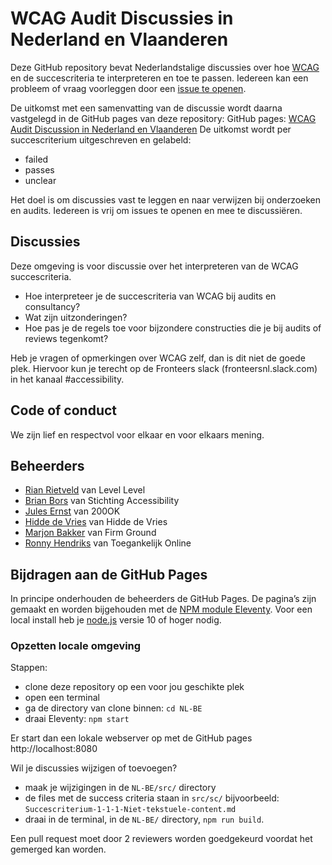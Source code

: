# WCAG Audit Discussies in Nederland en Vlaanderen

Deze GitHub repository bevat Nederlandstalige discussies over hoe [WCAG](https://www.w3.org/WAI/standards-guidelines/wcag/glance/) en de succescriteria te interpreteren en toe te passen.
Iedereen kan een probleem of vraag voorleggen door een [issue te openen](https://github.com/WCAG-Audit-Discussions/NL-BE/issues).

De uitkomst met een samenvatting van de discussie wordt daarna vastgelegd in de GitHub pages van deze repository:
GitHub pages: [WCAG Audit Discussion in Nederland en Vlaanderen](https://wcag-audit-discussions.github.io/NL-BE/)
De uitkomst wordt per succescriterium uitgeschreven en gelabeld:
- failed
- passes
- unclear

Het doel is om discussies vast te leggen en naar verwijzen bij onderzoeken en audits.
Iedereen is vrij om issues te openen en mee te discussiëren.

## Discussies
Deze omgeving is voor discussie over het interpreteren van de WCAG succescriteria.
- Hoe interpreteer je de succescriteria van WCAG bij audits en consultancy?
- Wat zijn uitzonderingen?
- Hoe pas je de regels toe voor bijzondere constructies die je bij audits of reviews tegenkomt?

Heb je vragen of opmerkingen over WCAG zelf, dan is dit niet de goede plek.
Hiervoor kun je terecht op de Fronteers slack (fronteersnl.slack.com) in het kanaal #accessibility.

## Code of conduct
We zijn lief en respectvol voor elkaar en voor elkaars mening.

## Beheerders
- [Rian Rietveld](https://github.com/rianrietveld) van Level Level
- [Brian Bors](https://github.com/ShadowBB) van Stichting Accessibility
- [Jules Ernst](https://github.com/julezrulez) van 200OK
- [Hidde de Vries](https://github.com/hidde) van Hidde de Vries
- [Marjon Bakker](https://github.com/MarjonBakker) van Firm Ground
- [Ronny Hendriks](https://github.com/Aircl0wn) van Toegankelijk Online

## Bijdragen aan de GitHub Pages

In principe onderhouden de beheerders de GitHub Pages.
De pagina’s zijn gemaakt en worden bijgehouden met de [NPM module Eleventy](https://www.11ty.dev/docs/getting-started/). Voor een local install heb je [node.js](https://nodejs.org/en/) versie 10 of hoger nodig.

### Opzetten locale omgeving

Stappen:
- clone deze repository op een voor jou geschikte plek
- open een terminal
- ga de directory van clone binnen: `cd NL-BE`
- draai Eleventy: `npm start`

Er start dan een lokale webserver op met de GitHub pages http://localhost:8080

Wil je discussies wijzigen of toevoegen?
- maak je wijzigingen in de `NL-BE/src/` directory
- de files met de success criteria staan in `src/sc/` bijvoorbeeld: `Succescriterium-1-1-1-Niet-tekstuele-content.md`
- draai in de terminal, in de `NL-BE/` directory, `npm run build`.

Een pull request moet door 2 reviewers worden goedgekeurd voordat het gemerged kan worden.
